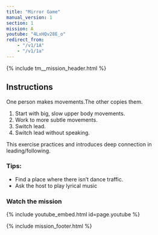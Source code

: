 ```yaml
---
title: "Mirror Game"
manual_version: 1
section: 1
mission: A
youtube: "4LxHQv28E_o"
redirect_from: 
    - "/v1/1A"
    - "/v1/1a"
---
```


{% include tm__mission_header.html %}

## Instructions

One person makes movements.The other copies them. 

1. Start with big, slow upper body movements. 
2. Work to more subtle movements. 
3. Switch lead. 
4. Switch lead without speaking. 

This exercise practices and introduces deep connection in leading/following. 

### Tips: 

* Find a place where there isn’t dance traffic. 
* Ask the host to play lyrical music

### Watch the mission

{% include youtube_embed.html id=page.youtube %}

{% include mission_footer.html %}
